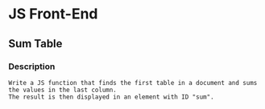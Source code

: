 # JS Front-End

## Sum Table

### Description
    Write a JS function that finds the first table in a document and sums the values in the last column. 
    The result is then displayed in an element with ID "sum".